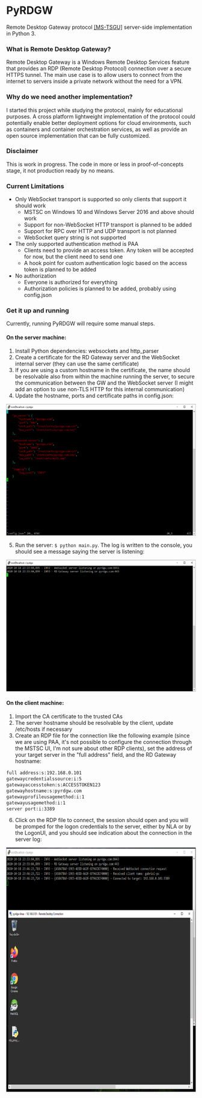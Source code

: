 # PyRDGW
Remote Desktop Gateway protocol [[MS-TSGU]](https://docs.microsoft.com/en-us/openspecs/windows_protocols/ms-tsgu) server-side implementation in Python 3.

### What is Remote Desktop Gateway?
Remote Desktop Gateway is a Windows Remote Desktop Services feature that provides an RDP (Remote Desktop Protocol) connection over a secure HTTPS tunnel. The main use case is to allow users to connect from the internet to servers inside a private network without the need for a VPN.

### Why do we need another implementation?
I started this project while studying the protocol, mainly for educational purposes. A cross platform lightweight implementation of the protocol could potentially enable better deployment options for cloud environments, such as containers and container orchestration services, as well as provide an open source implementation that can be fully customized.

### Disclaimer
This is work in progress. The code in more or less in proof-of-concepts stage, it not production ready by no means.

### Current Limitations
- Only WebSocket transport is supported so only clients that support it should work
  - MSTSC on Windows 10 and Windows Server 2016 and above should work
  - Support for non-WebSocket HTTP transport is planned to be added
  - Support for RPC over HTTP and UDP transport is not planned
  - WebSocket query string is not supported
- The only supported authentication method is PAA
  - Clients need to provide an access token. Any token will be accepted for now, but the client need to send one
  - A hook point for custom authentication logic based on the access token is planned to be added
- No authorization
  - Everyone is authorized for everything
  - Authorization policies is planned to be added, probably using config.json

### Get it up and running
Currently, running PyRDGW will require some manual steps.
#### On the server machine:
1. Install Python dependencies: websockets and http_parser
2. Create a certificate for the RD Gateway server and the WebSocket internal server (they can use the same certificate)
3. If you are using a custom hostname in the certificate, the name should be resolvable also from within the machine running the server, to secure the communication between the GW and the WebSocket server (I might add an option to use non-TLS HTTP for this internal communication)
4. Update the hostname, ports and certificate paths in config.json:

<img src="images/config_json.png" width="600px" height="350px">

5. Run the server: `$ python main.py`. The log is written to the console, you should see a message saying the server is listening:

<img src="images/rdgw_listening.png" width="600px" height="350px">

#### On the client machine:
1. Import the CA certificate to the trusted CAs
2. The server hostname should be resolvable by the client, update /etc/hosts if necessary
3. Create an RDP file for the connection like the following example (since we are using PAA, it's not possible to configure the connection through the MSTSC UI, I'm not sure about other RDP clients), set the address of your target server in the "full address" field, and the RD Gateway hostname:
```
full address:s:192.168.0.101
gatewaycredentialssource:i:5
gatewayaccesstoken:s:ACCESSTOKEN123
gatewayhostname:s:pyrdgw.com
gatewayprofileusagemethod:i:1
gatewayusagemethod:i:1
server port:i:3389
```
6. Click on the RDP file to connect, the session should open and you will be promped for the logon credentials to the server, either by NLA or by the LogonUI, and you should see indication about the connection in the server log:

<img src="images/connection.png" width="850px" height="650px">
